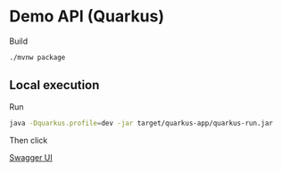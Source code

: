 # Demo API (Quarkus)

Build

```bash
./mvnw package
```

## Local execution

Run

```bash
java -Dquarkus.profile=dev -jar target/quarkus-app/quarkus-run.jar
```

Then click

[Swagger UI](http://localhost:8082/q/swagger-ui)
